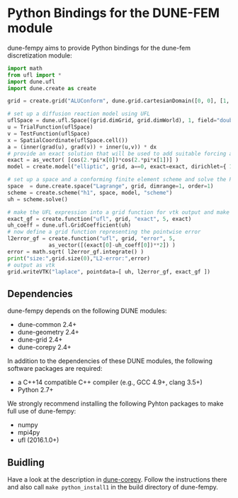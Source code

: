 Python Bindings for the DUNE-FEM module
=======================================

dune-fempy aims to provide Python bindings for the dune-fem discretization
module:

```python
import math
from ufl import *
import dune.ufl
import dune.create as create

grid = create.grid("ALUConform", dune.grid.cartesianDomain([0, 0], [1, 1], [8, 8]), dimgrid=2)

# set up a diffusion reaction model using UFL
uflSpace = dune.ufl.Space((grid.dimGrid, grid.dimWorld), 1, field="double")
u = TrialFunction(uflSpace)
v = TestFunction(uflSpace)
x = SpatialCoordinate(uflSpace.cell())
a = (inner(grad(u), grad(v)) + inner(u,v)) * dx
# provide an exact solution that will be used to add suitable forcing and dirichlet b.c.
exact = as_vector( [cos(2.*pi*x[0])*cos(2.*pi*x[1])] )
model = create.model("elliptic", grid, a==0, exact=exact, dirichlet={ 1:exact } )

# set up a space and a conforming finite element scheme and solve the PDE
space  = dune.create.space("Lagrange", grid, dimrange=1, order=1)
scheme = create.scheme("h1", space, model, "scheme")
uh = scheme.solve()

# make the UFL expression into a grid function for vtk output and make uh into an UFL coefficient
exact_gf = create.function("ufl", grid, "exact", 5, exact)
uh_coeff = dune.ufl.GridCoefficient(uh)
# now define a grid function representing the pointwise error
l2error_gf = create.function("ufl", grid, "error", 5,
             as_vector([(exact[0]-uh_coeff[0])**2]) )
error = math.sqrt( l2error_gf.integrate() )
print("size:",grid.size(0),"L2-error:",error)
# output as vtk
grid.writeVTK("laplace", pointdata=[ uh, l2error_gf, exact_gf ])
```

Dependencies
------------

dune-fempy depends on the following DUNE modules:
- dune-common 2.4+
- dune-geometry 2.4+
- dune-grid 2.4+
- dune-corepy 2.4+

In addition to the dependencies of these DUNE modules, the following software
packages are required:

- a C++14 compatible C++ compiler (e.g., GCC 4.9+, clang 3.5+)
- Python 2.7+

We strongly recommend installing the following Pyhton packages to make full
use of dune-fempy:

- numpy
- mpi4py
- ufl (2016.1.0+)


Buidling
--------

Have a look at the description in [dune-corepy][corepy].
Follow the instructions there and also call `make python_install1` in the
build directory of dune-fempy.

[corepy]: https://gitlab.dune-project.org/michael.sghaier/dune-corepy
